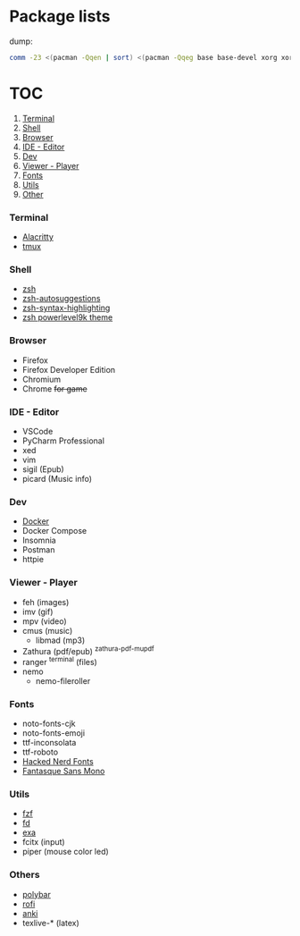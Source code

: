 # Package lists
dump:
```bash
comm -23 <(pacman -Qqen | sort) <(pacman -Qqeg base base-devel xorg xorg-apps i3 xfce4 xfce4-goodies | sort) > pacman
```

# TOC
1. [Terminal](#terminal)
2. [Shell](#shell)
3. [Browser](#browser)
4. [IDE - Editor](#ide---editor)
5. [Dev](#dev)
6. [Viewer - Player](#viewer---player)
7. [Fonts](#fonts)
8. [Utils](#utils)
9. [Other](#other)

### Terminal
- [Alacritty](https://github.com/jwilm/alacritty)
- [tmux](https://wiki.archlinux.org/index.php/tmux)
<!-- - Termite -->
<!-- - Tilix -->

### Shell
- [zsh](https://wiki.archlinux.org/index.php/zsh)
- [zsh-autosuggestions](https://github.com/zsh-users/zsh-autosuggestions)
- [zsh-syntax-highlighting](https://github.com/zsh-users/zsh-syntax-highlighting)
- [zsh powerlevel9k theme](https://github.com/bhilburn/powerlevel9k)

### Browser
- Firefox
- Firefox Developer Edition
- Chromium
- Chrome ~~for game~~

### IDE - Editor
- VSCode
- PyCharm Professional
- xed
- vim
- sigil (Epub)
- picard (Music info)

### Dev
- [Docker](https://www.docker.com/)
- Docker Compose
- Insomnia
- Postman
- httpie


### Viewer - Player
- feh (images)
- imv (gif)
- mpv (video)
- cmus (music)
    + libmad (mp3)
- Zathura (pdf/epub) <sup>zathura-pdf-mupdf</sup>
- ranger <sup>terminal</sup> (files)
- nemo
    + nemo-fileroller

### Fonts
- noto-fonts-cjk
- noto-fonts-emoji
- ttf-inconsolata
- ttf-roboto
- [Hacked Nerd Fonts](https://github.com/ryanoasis/nerd-fonts)
- [Fantasque Sans Mono](https://github.com/belluzj/fantasque-sans)

### Utils
- [fzf](https://github.com/junegunn/fzf)
- [fd](https://github.com/sharkdp/fd)
- [exa](https://github.com/ogham/exa)
- fcitx (input)
- piper (mouse color led)

### Others
- [polybar](https://github.com/polybar/polybar)
- [rofi](https://github.com/davatorium/rofi)
- [anki](https://apps.ankiweb.net/)
- texlive-* (latex)
